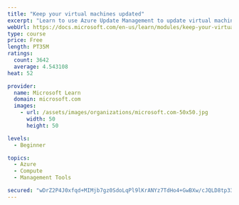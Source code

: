```yaml
---
title: "Keep your virtual machines updated"
excerpt: "Learn to use Azure Update Management to update virtual machines, verify agent connectivity, and use Azure Log Analytics in your cloud environment."
webUrl: https://docs.microsoft.com/en-us/learn/modules/keep-your-virtual-machines-updated/
type: course
price: Free
length: PT35M
ratings:
  count: 3642
  average: 4.543108
heat: 52

provider:
  name: Microsoft Learn
  domain: microsoft.com
  images:
    - url: /assets/images/organizations/microsoft.com-50x50.jpg
      width: 50
      height: 50

levels:
  - Beginner

topics:
  - Azure
  - Compute
  - Management Tools

secured: "wDrZ2P4J0xfqd+MIMjb7gz0SdoLqPl9lKrANYz7TdHo4+GwBXw/cJQLD8tp337ajbfT60WeGu7TFYnm+Mb6Yplu5jrsJEgDfWhnPdFi9+D3W+8HJQ3quV6lkSJzFe0hUFKjvul+XlSaomDGx2njp3xZ8uUG8fR5FvkrY2r/G7yfwFiHB6tvIwLKvApzlLyompd+kh7yPxaMsJjPinYj6m+xOvAfz3FMF37cMqtdSaIpTqJ433xD35Vzon/ScOf6+Bw1X2uWRe9Aar/sGN5bBhkuLQH0XpGwhvgB5s6MJH9lOsEiBdgGX8AmosIS0pgDYY7INwODd6lUQxe2X1D8qy7X6WujJ9vzQKmuerV1Z/VNakw5spIDKkyDVZ+iPKdP+uzi2HKLXmNdlyeIO9HJt2VnDRf1ax2jVuKHGFeYhIQc=;LlPqtfU1+UdoCD5rFXmHRg=="
---
```


